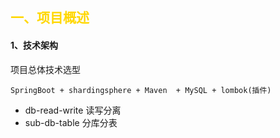 ## <font color=#FFD700> 一、项目概述 </font>

#### 1、技术架构

项目总体技术选型

```
SpringBoot + shardingsphere + Maven  + MySQL + lombok(插件)
```
- db-read-write 读写分离
- sub-db-table 分库分表